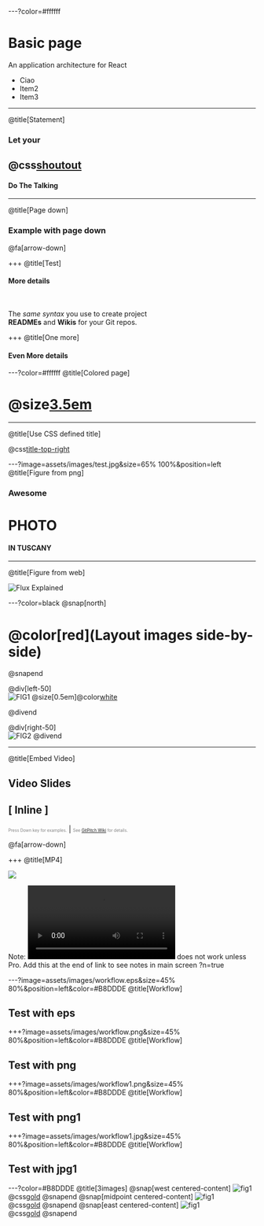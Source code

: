 ---?color=#ffffff
# Basic page 

An application architecture for React

- Ciao
- Item2
- Item3

---
@title[Statement]

### Let your
## @css[shoutout](Code)
#### Do The Talking


---
@title[Page down]

### Example with page down



@fa[arrow-down]

+++
@title[Test]

#### More details

<br>

The *same syntax* you use to create project   
**READMEs** and **Wikis** for your Git repos.

+++
@title[One more]

#### Even More details


---?color=#ffffff
@title[Colored page]

# @size[3.5em](NO!)

---
@title[Use CSS defined title]

@css[title-top-right](Top-right-title)


---?image=assets/images/test.jpg&size=65% 100%&position=left
@title[Figure from png]

### Awesome
# PHOTO
#### IN TUSCANY

---
@title[Figure from web]

![Flux Explained](https://facebook.github.io/flux/img/flux-simple-f8-diagram-explained-1300w.png)


---?color=black
@snap[north]
# @color[red](Layout images side-by-side)
@snapend

@div[left-50]
<br>
![FIG1](assets/images/test.jpg)
@size[0.5em]@color[white](Fig1)

@divend

@div[right-50]
<br>
![FIG2](assets/images/test.jpg)
@divend


---
@title[Embed Video]
## Video Slides
## [ Inline ]
<span style="font-size:0.6em; color:gray">Press Down key for examples.</span> |
<span style="font-size:0.6em; color:gray">See [GitPitch Wiki](https://github.com/gitpitch/gitpitch/wiki/Video-Slides) for details.</span>

@fa[arrow-down]

+++
@title[MP4]

![](assets/images/Video.gif)

Note: ![MP4 Video](assets/images/Video.mp4) does not work unless Pro. Add this at the end of link to see notes in main screen ?n=true


---?image=assets/images/workflow.eps&size=45% 80%&position=left&color=#B8DDDE
@title[Workflow]

## Test with eps

+++?image=assets/images/workflow.png&size=45% 80%&position=left&color=#B8DDDE
@title[Workflow]

## Test with png


+++?image=assets/images/workflow1.png&size=45% 80%&position=left&color=#B8DDDE
@title[Workflow]

## Test with png1

+++?image=assets/images/workflow1.jpg&size=45% 80%&position=left&color=#B8DDDE
@title[Workflow]

## Test with jpg1


---?color=#B8DDDE
@title[3images]
@snap[west centered-content]
![fig1](assets/images/vertical.png)
</br>
@css[gold](**Fig1**)
@snapend
@snap[midpoint centered-content]
![fig1](assets/images/vertical.png)
</br>
@css[gold](**Fig2**)
@snapend
@snap[east centered-content]
![fig1](assets/images/vertical.png)
</br>
@css[gold](**Fig3**)
@snapend








